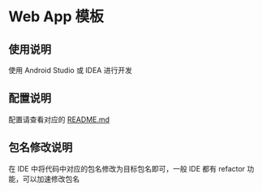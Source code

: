 # Web App 模板

## 使用说明
使用 Android Studio 或 IDEA 进行开发

## 配置说明
配置请查看对应的 [README.md](app/src/main/assets/README.md)

## 包名修改说明
在 IDE 中将代码中对应的包名修改为目标包名即可，一般 IDE 都有 refactor 功能，可以加速修改包名
